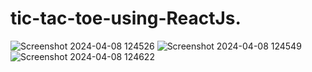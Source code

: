 # tic-tac-toe-using-ReactJs.
![Screenshot 2024-04-08 124526](https://github.com/sonu2k1/Instagram-Clone/assets/160756068/0286b7e0-f250-4c5b-a650-fc6050b0d785)
![Screenshot 2024-04-08 124549](https://github.com/sonu2k1/Instagram-Clone/assets/160756068/dddc5dbf-64fb-434b-9d12-373bd8181ee0)
![Screenshot 2024-04-08 124622](https://github.com/sonu2k1/Instagram-Clone/assets/160756068/d7ea15e5-5d90-4118-80db-9472222a0bb1)

